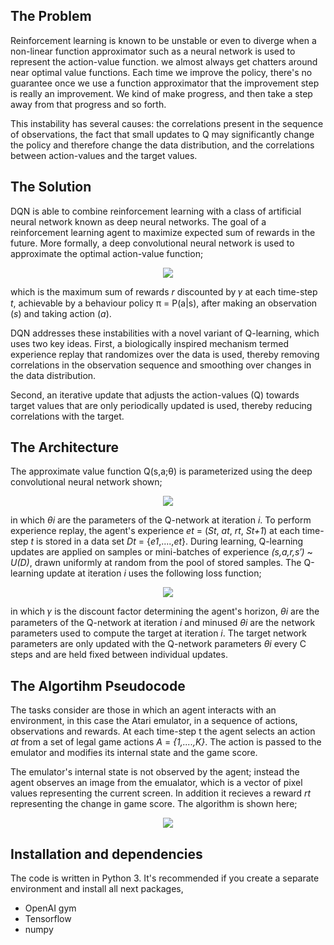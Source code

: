 
## The Problem

Reinforcement learning is known to be unstable or even to diverge when a non-linear function 
approximator such as a neural network is used to represent the action-value function. we almost
always get chatters around near optimal value functions. Each time we improve the
policy, there's no guarantee once we use a function approximator that the improvement
step is really an improvement. We kind of make progress, and then take a step away from that progress and so forth.

This instability has several causes: the correlations present in the sequence of observations, 
the fact that small updates to Q may significantly change the policy and therefore change
the data distribution, and the correlations between action-values and the target values.

## The Solution

DQN is able to combine reinforcement learning with a class of artificial neural network known as deep neural networks. The goal of
a reinforcement learning agent to maximize expected sum of rewards in the future. More formally, a deep convolutional neural network
is used to approximate the optimal action-value function;

<p align="center">
<img src ="https://user-images.githubusercontent.com/19307995/44312836-c06a1b00-a3fe-11e8-8cb7-8f13a2e2bf68.png"/>
</p>

which is the maximum sum of rewards *r* discounted by 𝛾 at each time-step *t*, achievable
by a behaviour policy π = P(a|s), after making an observation (*s*) and taking action (*a*).


DQN addresses these instabilities with a novel variant of Q-learning, which uses two key
ideas. First, a biologically inspired mechanism termed experience replay that randomizes
over the data is used, thereby removing correlations in the observation sequence and smoothing over
changes in the data distribution.

Second, an iterative update that adjusts the action-values (Q) towards target values
that are only periodically updated is used, thereby reducing correlations with the target.

## The Architecture

The approximate value function Q(s,a;θ) is parameterized using the deep convolutional
neural network shown;

<p align="center">
<img src = "https://user-images.githubusercontent.com/19307995/44313225-9ddb0080-a404-11e8-895c-769309806581.png"/>
</p>

in which *θi* are the parameters of the Q-network at iteration *i*. To perform experience
replay, the agent's experience *et* = (*St*, *at*, *rt*, *St+1*) at each time-step *t* is stored in a data
set *Dt* = {*e1*,....,*et*}. During learning, Q-learning updates are applied on samples or
mini-batches of experience *(s,a,r,s′)* ~ *U(D)*, drawn uniformly at random from the pool
of stored samples. The Q-learning update at iteration *i* uses the following loss function;

<p align="center">
<img src = "https://user-images.githubusercontent.com/19307995/44313266-a849ca00-a405-11e8-85b7-a2b9ff7f6888.png"/>
</p>

in which 𝛾 is the discount factor determining the agent's horizon, *θi* are the parameters
of the Q-network at iteration *i* and minused *θi* are the network parameters used to compute the
target at iteration *i*. The target network parameters are only updated with the Q-network parameters
*θi* every C steps and are held fixed between individual updates.

## The Algortihm Pseudocode

The tasks consider are those in which an agent interacts with an environment, in this
case the Atari emulator, in a sequence of actions, observations and rewards. At each
time-step t the agent selects an action *at* from a set of legal game actions *A* = *{1,....,K}*.
The action is passed to the emulator and modifies its internal state and the game score.

The emulator's internal state is not observed by the agent; instead the agent observes
an image from the emualator, which is a vector of pixel values representing the current
screen. In addition it recieves a reward *rt* representing the change in game score. The algorithm is shown here;

<p align="center">
<img src = "https://user-images.githubusercontent.com/19307995/44313359-b7317c00-a407-11e8-988f-d6324a74f726.png"/>
</p>

## Installation and dependencies

The code is written in Python 3. It's recommended if you create a separate environment and install all next packages,
+ OpenAI gym
+ Tensorflow
+ numpy








